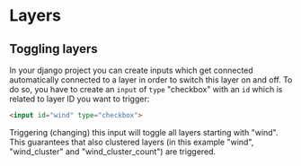 # Layers
## Toggling layers
In your django project you can create inputs which get connected automatically connected to a layer in order to switch this layer on and off.
To do so, you have to create an `input` of `type` "checkbox" with an `id` which is related to layer ID you want to trigger:

```html
<input id="wind" type="checkbox">
```

Triggering (changing) this input will toggle all layers starting with "wind".
This guarantees that also clustered layers (in this example "wind", "wind_cluster" and "wind_cluster_count") are triggered. 